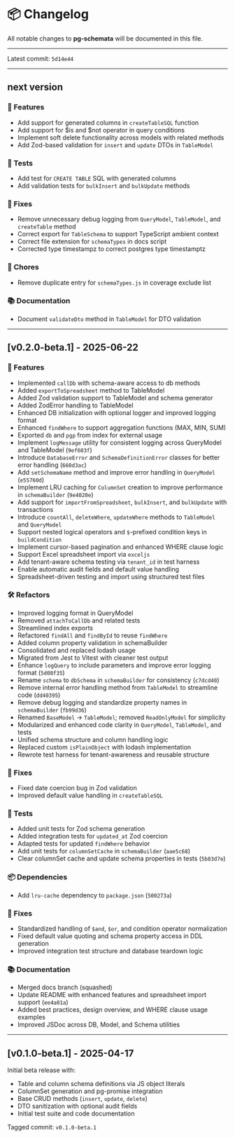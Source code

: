 # 📦 Changelog

All notable changes to **pg-schemata** will be documented in this file.

---

Latest commit: `5d14e44`

---

## next version

### 🚀 Features
- Add support for generated columns in `createTableSQL` function
- Add support for $is and $not operator in query conditions
- Implement soft delete functionality across models with related methods
- Add Zod-based validation for `insert` and `update` DTOs in `TableModel`

### 🧪 Tests
- Add test for `CREATE TABLE` SQL with generated columns
- Add validation tests for `bulkInsert` and `bulkUpdate` methods

### 🐛 Fixes
- Remove unnecessary debug logging from `QueryModel`, `TableModel`, and `createTable` method
- Correct export for `TableSchema` to support TypeScript ambient context
- Correct file extension for `schemaTypes` in docs script
- Corrected type timestampz to correct postgres type timestamptz

### 🧹 Chores
- Remove duplicate entry for `schemaTypes.js` in coverage exclude list

### 📚 Documentation
- Document `validateDto` method in `TableModel` for DTO validation
---

## [v0.2.0-beta.1] - 2025-06-22

### 🚀 Features
- Implemented `callDb` with schema-aware access to db methods
- Added `exportToSpreadsheet` method to TableModel
- Added Zod validation support to TableModel and schema generator
- Added ZodError handling to TableModel
- Enhanced DB initialization with optional logger and improved logging format
- Enhanced `findWhere` to support aggregation functions (MAX, MIN, SUM)
- Exported `db` and `pgp` from index for external usage
- Implement `logMessage` utility for consistent logging across QueryModel and TableModel (`9ef603f`)
- Introduce `DatabaseError` and `SchemaDefinitionError` classes for better error handling (`660d3ac`)
- Add `setSchemaName` method and improve error handling in `QueryModel` (`e55760d`)
- Implement LRU caching for `ColumnSet` creation to improve performance in `schemaBuilder` (`9e4020e`)
- Add support for `importFromSpreadsheet`, `bulkInsert`, and `bulkUpdate` with transactions
- Introduce `countAll`, `deleteWhere`, `updateWhere` methods to `TableModel` and `QueryModel`
- Support nested logical operators and `$`-prefixed condition keys in `buildCondition`
- Implement cursor-based pagination and enhanced WHERE clause logic
- Support Excel spreadsheet import via `exceljs`
- Add tenant-aware schema testing via `tenant_id` in test harness
- Enable automatic audit fields and default value handling
- Spreadsheet-driven testing and import using structured test files

### 🛠 Refactors
- Improved logging format in QueryModel
- Removed `attachToCallDb` and related tests
- Streamlined index exports
- Refactored `findAll` and `findById` to reuse `findWhere`
- Added column property validation in schemaBuilder
- Consolidated and replaced lodash usage
- Migrated from Jest to Vitest with cleaner test output
- Enhance `logQuery` to include parameters and improve error logging format (`5d08f35`)
- Rename `schema` to `dbSchema` in `schemaBuilder` for consistency (`c7dcd40`)
- Remove internal error handling method from `TableModel` to streamline code (`dd40395`)
- Remove debug logging and standardize property names in `schemaBuilder` (`fb99d36`)
- Renamed `BaseModel` → `TableModel`; removed `ReadOnlyModel` for simplicity
- Modularized and enhanced code clarity in `QueryModel`, `TableModel`, and tests
- Unified schema structure and column handling logic
- Replaced custom `isPlainObject` with lodash implementation
- Rewrote test harness for tenant-awareness and reusable structure

### 🐛 Fixes
- Fixed date coercion bug in Zod validation
- Improved default value handling in `createTableSQL`

### 🧪 Tests
- Added unit tests for Zod schema generation
- Added integration tests for `updated_at` Zod coercion
- Adapted tests for updated `findWhere` behavior
- Add unit tests for `columnSetCache` in `schemaBuilder` (`aae5c68`)
- Clear columnSet cache and update schema properties in tests (`5b83d7e`)

### 📦 Dependencies
- Add `lru-cache` dependency to `package.json` (`500273a`)

### 🐛 Fixes
- Standardized handling of `$and`, `$or`, and condition operator normalization
- Fixed default value quoting and schema property access in DDL generation
- Improved integration test structure and database teardown logic

### 📚 Documentation
- Merged docs branch (squashed)
- Update README with enhanced features and spreadsheet import support (`ee4a01a`)
- Added best practices, design overview, and WHERE clause usage examples
- Improved JSDoc across DB, Model, and Schema utilities

---

## [v0.1.0-beta.1] - 2025-04-17

Initial beta release with:

- Table and column schema definitions via JS object literals
- ColumnSet generation and pg-promise integration
- Base CRUD methods (`insert`, `update`, `delete`)
- DTO sanitization with optional audit fields
- Initial test suite and code documentation

Tagged commit: `v0.1.0-beta.1`
